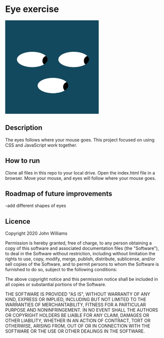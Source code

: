 # Eye exercise
<img src= "eye-exercise.jpg" width="300" />

## Description
The eyes follows where your mouse goes. This project focused on using CSS and JavaScript work together.

## How to run
Clone all files in this repo to your local drive. Open the index.html file in a browser. Move your mouse, and eyes will follow where your mouse goes.

## Roadmap of future improvements
-add different shapes of eyes

## Licence
Copyright 2020 John Williams

Permission is hereby granted, free of charge, to any person obtaining a copy of this software and associated documentation files (the "Software"), to deal in the Software without restriction, including without limitation the rights to use, copy, modify, merge, publish, distribute, sublicense, and/or sell copies of the Software, and to permit persons to whom the Software is furnished to do so, subject to the following conditions:

The above copyright notice and this permission notice shall be included in all copies or substantial portions of the Software.

THE SOFTWARE IS PROVIDED "AS IS", WITHOUT WARRANTY OF ANY KIND, EXPRESS OR IMPLIED, INCLUDING BUT NOT LIMITED TO THE WARRANTIES OF MERCHANTABILITY, FITNESS FOR A PARTICULAR PURPOSE AND NONINFRINGEMENT. IN NO EVENT SHALL THE AUTHORS OR COPYRIGHT HOLDERS BE LIABLE FOR ANY CLAIM, DAMAGES OR OTHER LIABILITY, WHETHER IN AN ACTION OF CONTRACT, TORT OR OTHERWISE, ARISING FROM, OUT OF OR IN CONNECTION WITH THE SOFTWARE OR THE USE OR OTHER DEALINGS IN THE SOFTWARE.
